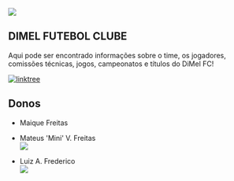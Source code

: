![](https://github.com/user-attachments/assets/334849d7-7fec-4146-8e95-eeeeb82cf380)
## DIMEL FUTEBOL CLUBE
Aqui pode ser encontrado informações sobre o time, os jogadores, comissões técnicas, jogos, campeonatos e títulos do DiMel FC!

[![linktree](https://img.shields.io/badge/dimelfc-181c24?style=for-the-badge&logo=instagram&logoColor=white)]([https://instagram/la.frederico](https://www.instagram.com/dimelfc/))

## Donos

* Maique Freitas

* Mateus 'Mini' V. Freitas
<br>[![](https://img.shields.io/badge/mateus__freitas11-181c24?style=for-the-badge&logo=instagram&logoColor=white)](https://www.instagram.com/mateus__freitas11/)

* Luiz A. Frederico
<br>[![](https://img.shields.io/badge/la.frederico-181c24?style=for-the-badge&logo=instagram&logoColor=white)](https://www.instagram.com/la.frederico/)
